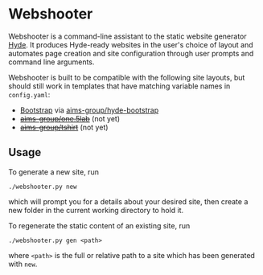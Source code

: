 # Webshooter
Webshooter is a command-line assistant to the static website generator
[Hyde][hyde/hyde]. It produces Hyde-ready websites in the user's choice of
layout and automates page creation and site configuration through user prompts
and command line arguments.

Webshooter is built to be compatible with the following site layouts, but should
still work in templates that have matching variable names in `config.yaml`:

  * [Bootstrap][twitter/bootstrap] via [aims-group/hyde-bootstrap][]
  * ~~[aims-group/one.5lab][]~~ (not yet)
  * ~~[aims-group/tshirt][]~~ (not yet)

## Usage
To generate a new site, run

    ./webshooter.py new

which will prompt you for a details about your desired site, then create a new
folder in the current working directory to hold it.

To regenerate the static content of an existing site, run

    ./webshooter.py gen <path>

where `<path>` is the full or relative path to a site which has been generated
with `new`.

[hyde/hyde]: https://github.com/hyde/hyde
[twitter/bootstrap]: https://github.com/twitter/bootstrap
[aims-group/one.5lab]: https://github.com/aims-group/one.5lab
[aims-group/hyde-bootstrap]: https://github.com/aims-group/hyde-bootstrap
[aims-group/tshirt]: https://github.com/aims-group/tshirt
